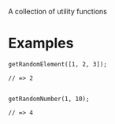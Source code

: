 A collection of utility functions

# Examples

```
getRandomElement([1, 2, 3]);

// => 2
```

```

getRandomNumber(1, 10);

// => 4
```
